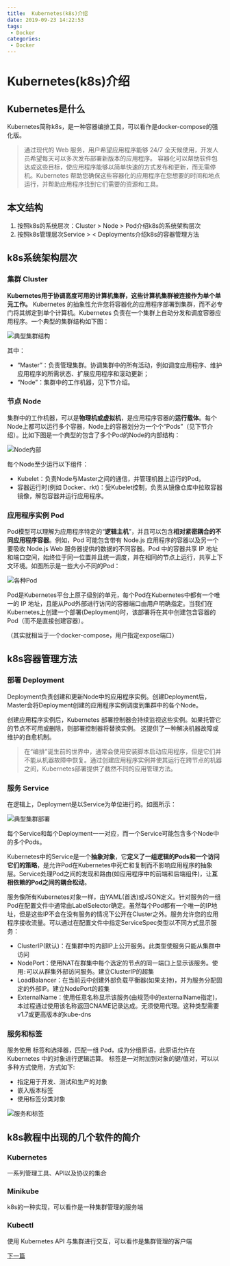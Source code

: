 ```yaml
---
title:  Kubernetes(k8s)介绍
date: 2019-09-23 14:22:53
tags: 
 - Docker
categories: 
 - Docker
---
```

# Kubernetes(k8s)介绍

## Kubernetes是什么

Kubernetes简称k8s，是一种容器编排工具，可以看作是docker-compose的强化版。

>通过现代的 Web 服务，用户希望应用程序能够 24/7 全天候使用，开发人员希望每天可以多次发布部署新版本的应用程序。 容器化可以帮助软件包达成这些目标，使应用程序能够以简单快速的方式发布和更新，而无需停机。Kubernetes 帮助您确保这些容器化的应用程序在您想要的时间和地点运行，并帮助应用程序找到它们需要的资源和工具。

## 本文结构

1. 按照k8s的系统层次：Cluster > Node > Pod介绍k8s的系统架构层次
2. 按照k8s管理层次Service > < Deployments介绍k8s的容器管理方法

## k8s系统架构层次

### 集群 Cluster

**Kubernetes用于协调高度可用的计算机集群，这些计算机集群被连接作为单个单元工作。** Kubernetes 的抽象性允许您将容器化的应用程序部署到集群，而不必专门将其绑定到单个计算机。Kubernetes 负责在一个集群上自动分发和调度容器应用程序。一个典型的集群结构如下图：

![典型集群结构](i/module_01_cluster.png)

其中：

* “Master”：负责管理集群。协调集群中的所有活动，例如调度应用程序、维护应用程序的所需状态、扩展应用程序和滚动更新；
* “Node”：集群中的工作机器，见下节介绍。

### 节点 Node

集群中的工作机器，可以是**物理机或虚拟机**，是应用程序容器的**运行载体**。每个Node上都可以运行多个容器，Node上的容器划分为一个个“Pods”（见下节介绍）。比如下图是一个典型的包含了多个Pod的Node的内部结构：

![Node内部](i/module_03_nodes.png)

每个Node至少运行以下组件：

* Kubelet：负责Node与Master之间的通信，并管理机器上运行的Pod。
* 容器运行时(例如 Docker、rkt)：受Kubelet控制，负责从镜像仓库中拉取容器镜像，解包容器并运行应用程序。

### 应用程序实例 Pod

Pod模型可以理解为应用程序特定的“**逻辑主机**”，并且可以包含**相对紧密耦合的不同应用程序容器**。例如，Pod 可能包含带有 Node.js 应用程序的容器以及另一个要吸收 Node.js Web 服务器提供的数据的不同容器。Pod 中的容器共享 IP 地址和端口空间，始终位于同一位置并且统一调度，并在相同的节点上运行，共享上下文环境。如图所示是一些大小不同的Pod：

![各种Pod](i/module_03_pods.png)

Pod是Kubernetes平台上原子级别的单元，每个Pod在Kubernetes中都有一个唯一的 IP 地址，且能从Pod外部进行访问的容器端口由用户明确指定。当我们在Kubernetes上创建一个部署(Deployment)时，该部署将在其中创建包含容器的 Pod（而不是直接创建容器）。

（其实就相当于一个docker-compose，用户指定expose端口）

## k8s容器管理方法

### 部署 Deployment

Deployment负责创建和更新Node中的应用程序实例。创建Deployment后， Master会将Deployment创建的应用程序实例调度到集群中的各个Node。

创建应用程序实例后，Kubernetes 部署控制器会持续监视这些实例。如果托管它的节点不可用或删除，则部署控制器将替换实例。 这提供了一种解决机器故障或维护的自愈机制。

>在“编排”诞生前的世界中，通常会使用安装脚本启动应用程序，但是它们并不能从机器故障中恢复。通过创建应用程序实例并使其运行在跨节点的机器之间，Kubernetes部署提供了截然不同的应用管理方法。

### 服务 Service

在逻辑上，Deployment是以Service为单位进行的。如图所示：

![典型集群部署](i/module_04_services.png)

每个Service和每个Deployment一一对应，而一个Service可能包含多个Node中的多个Pods。

Kubernetes中的Service是一个**抽象对象**，它**定义了一组逻辑的Pods和一个访问它们的策略**，是允许Pod在Kubernetes中死亡和复制而不影响应用程序的抽象层。Service处理Pod之间的发现和路由(如应用程序中的前端和后端组件)，让**互相依赖的Pod之间的耦合松动**。

服务像所有Kubernetes对象一样，由YAML(首选)或JSON定义。针对服务的一组Pod在配置文件中通常由LabelSelector确定。虽然每个Pod都有一个唯一的IP地址，但是这些IP不会在没有服务的情况下公开在Cluster之外。服务允许您的应用程序接收流量。可以通过在配置文件中指定ServiceSpec类型以不同方式显示服务：

* ClusterIP(默认)：在集群中的内部IP上公开服务。此类型使服务只能从集群中访问
* NodePort：使用NAT在群集中每个选定的节点的同一端口上显示该服务。使用`:`可以从群集外部访问服务。建立ClusterIP的超集
* LoadBalancer：在当前云中创建外部负载平衡器(如果支持)，并为服务分配固定的外部IP。建立NodePort的超集
* ExternalName：使用任意名称显示该服务(由规范中的externalName指定)，本过程通过使用该名称返回CNAME记录达成。无须使用代理。这种类型需要v1.7或更高版本的kube-dns

### 服务和标签

服务使用 标签和选择器，匹配一组 Pod，成为分组原语，此原语允许在 Kubernetes 中的对象进行逻辑运算。 标签是一对附加到对象的键/值对，可以以多种方式使用，方式如下:

* 指定用于开发、测试和生产的对象
* 嵌入版本标签
* 使用标签分类对象

![服务和标签](i/module_04_labels.png)

## k8s教程中出现的几个软件的简介

### Kubernetes

一系列管理工具、API以及协议的集合

### Minikube

k8s的一种实现，可以看作是一种集群管理的服务端

### Kubectl

使用 Kubernetes API 与集群进行交互，可以看作是集群管理的客户端

[下一篇](Kubernetes使用.md)
